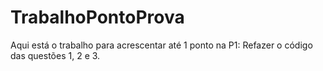 # TrabalhoPontoProva
Aqui está o trabalho para acrescentar até 1 ponto na P1: Refazer o código das questões 1, 2 e 3.
